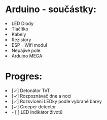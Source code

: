 <h1> Arduino - součástky: </h1> 
<li> LED Diody </li>
<li> Tlačítko</li>
<li> Kabely</li>
<li> Rezistory</li>
<li> ESP - Wifi modul</li>
<li> Nepájivé pole</li>
<li> Arduino MEGA</li>

<h1>Progres:</h1>
<li>[✓] Detonátor TnT</li>
<li>[✓] Rozpoznávač dne a noci</li>
<li>[✓] Rozsvícení LEDky podle vybrané barvy</li>
<li>[✓] Creeper detector</li>
<li>- [ ] LED Indikátor životů</li>
